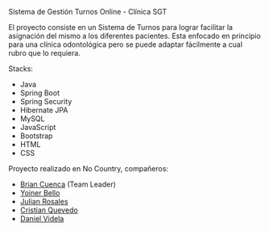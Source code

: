 Sistema de Gestión Turnos Online - Clínica SGT


El proyecto consiste en un Sistema de Turnos para lograr facilitar la asignación del mismo a los diferentes pacientes. Esta enfocado en principio para una clínica odontológica pero se puede adaptar fácilmente a cual rubro que lo requiera.


Stacks:

- Java
- Spring Boot
- Spring Security
- Hibernate JPA
- MySQL
- JavaScript
- Bootstrap
- HTML
- CSS

Proyecto realizado en No Country, compañeros:

- [Brian Cuenca](https://www.linkedin.com/in/brian-cuenca/) (Team Leader)
- [Yoiner Bello](https://www.linkedin.com/in/yoinerbello/)
- [Julian Rosales](https://www.linkedin.com/in/julian-rosales-086bb319a/)
- [Cristian Quevedo](https://www.linkedin.com/in/cristian-leonardo-quevedo-b1003b61/)
- [Daniel Videla](https://www.linkedin.com/in/daniel-videla-fullstackdeveloper/)

